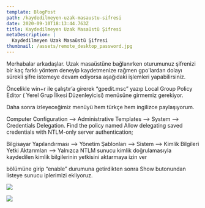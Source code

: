 ```yaml
---
template: BlogPost
path: /kaydedilmeyen-uzak-masaustu-sifresi
date: 2020-09-10T18:13:44.763Z
title: Kaydedilmeyen Uzak Masaüstü Şifresi
metaDescription: |
  Kaydedilmeyen Uzak Masaüstü Şifresi
thumbnail: /assets/remote_desktop_password.jpg
---
```

Merhabalar arkadaşlar. Uzak masaüstüne bağlanırken oturumunuz şifrenizi bir kaç farklı yöntem deneyip kaydetmenize rağmen gpo'lardan dolayı sürekli şifre istemeye devam ediyorsa aşağıdaki işlemleri yapabilirsiniz.

Öncelikle win+r ile çalıştır’a girerek “gpedit.msc” yazıp Local Group Policy Editor ( Yerel Grup İlkesi Düzenleyicisi) menüsüne girmemiz gerekiyor.

Daha sonra izleyeceğimiz menüyü hem türkçe hem ingilizce paylaşıyorum.

Computer Configuration –> Administrative Templates –> System –> Credentials Delegation. Find the policy named Allow delegating saved credentials with NTLM-only server authentication;

Bilgisayar Yapılandırması –> Yönetim Şablonları –> Sistem –> Kimlik Bilgileri Yetki Aktarımları –> Yalnızca NTLM sunucu kimlik doğrulamasıyla kaydedilen kimlik bilgilerinin yetkisini aktarmaya izin ver

bölümüne girip “enable” durumuna getirdikten sonra Show butonundan listeye sunucu iplerimizi ekliyoruz.

![](/assets/kaydedilmeyen_şifre.jpg)

![](/assets/kaydedilmeyen_şifre2.jpg)
